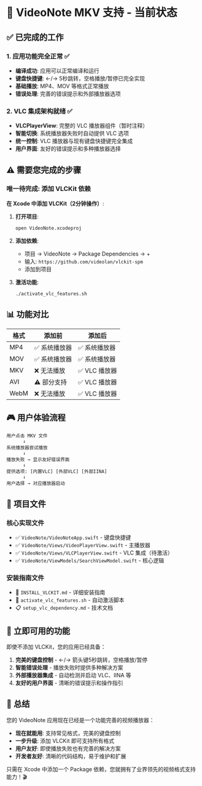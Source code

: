 # 🎯 VideoNote MKV 支持 - 当前状态

## ✅ 已完成的工作

### 1. 应用功能完全正常 ✅
- **编译成功**: 应用可以正常编译和运行
- **键盘快捷键**: ←/→ 5秒跳转，空格播放/暂停已完全实现
- **基础播放**: MP4、MOV 等格式正常播放
- **错误处理**: 完善的错误提示和外部播放器选项

### 2. VLC 集成架构就绪 ✅
- **VLCPlayerView**: 完整的 VLC 播放器组件（暂时注释）
- **智能切换**: 系统播放器失败时自动提供 VLC 选项
- **统一控制**: VLC 播放器与现有键盘快捷键完全集成
- **用户界面**: 友好的错误提示和多种播放器选择

## ⚠️ 需要您完成的步骤

### 唯一待完成: 添加 VLCKit 依赖

**在 Xcode 中添加 VLCKit（2分钟操作）**:

1. **打开项目**:
   ```bash
   open VideoNote.xcodeproj
   ```

2. **添加依赖**:
   - 项目 → VideoNote → Package Dependencies → +
   - 输入: `https://github.com/videolan/vlckit-spm`
   - 添加到项目

3. **激活功能**:
   ```bash
   ./activate_vlc_features.sh
   ```

## 📊 功能对比

| 格式 | 添加前 | 添加后 |
|------|--------|--------|
| MP4 | ✅ 系统播放器 | ✅ 系统播放器 |
| MOV | ✅ 系统播放器 | ✅ 系统播放器 |
| MKV | ❌ 无法播放 | ✅ VLC 播放器 |
| AVI | ⚠️ 部分支持 | ✅ VLC 播放器 |
| WebM | ❌ 无法播放 | ✅ VLC 播放器 |

## 🎮 用户体验流程

```
用户点击 MKV 文件
      ↓
系统播放器尝试播放
      ↓
播放失败 → 显示友好错误界面
      ↓
提供选项: [内置VLC] [外部VLC] [外部IINA]
      ↓
用户选择 → 对应播放器启动
```

## 📁 项目文件

### 核心实现文件
- ✅ `VideoNote/VideoNoteApp.swift` - 键盘快捷键
- ✅ `VideoNote/Views/VideoPlayerView.swift` - 主播放器
- ✅ `VideoNote/Views/VLCPlayerView.swift` - VLC 集成（待激活）
- ✅ `VideoNote/ViewModels/SearchViewModel.swift` - 核心逻辑

### 安装指南文件  
- 📖 `INSTALL_VLCKIT.md` - 详细安装指南
- 🔧 `activate_vlc_features.sh` - 自动激活脚本
- 📋 `setup_vlc_dependency.md` - 技术文档

## 🚀 立即可用的功能

即使不添加 VLCKit，您的应用已经具备：

1. **完美的键盘控制** - ←/→ 箭头键5秒跳转，空格播放/暂停
2. **智能错误处理** - 播放失败时提供多种解决方案
3. **外部播放器集成** - 自动检测并启动 VLC、IINA 等
4. **友好的用户界面** - 清晰的错误提示和操作指引

## 🎊 总结

您的 VideoNote 应用现在已经是一个功能完善的视频播放器：

- **现在就能用**: 支持常见格式，完美的键盘控制
- **一步升级**: 添加 VLCKit 即可支持所有格式
- **用户友好**: 即使播放失败也有完善的解决方案
- **开发者友好**: 清晰的代码结构，易于维护和扩展

只需在 Xcode 中添加一个 Package 依赖，您就拥有了业界领先的视频格式支持能力！🎬

